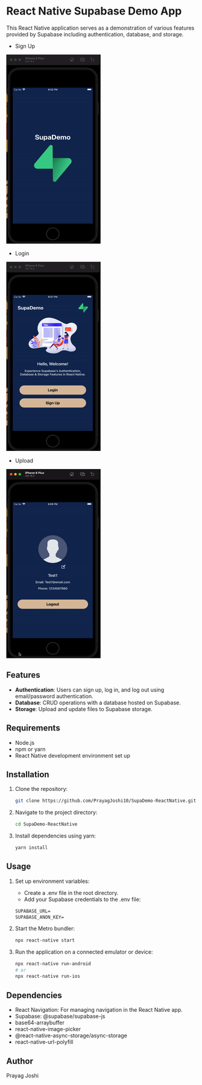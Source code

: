 # React Native Supabase Demo App

This React Native application serves as a demonstration of various features provided by Supabase including authentication, database, and storage.

- Sign Up

<img src="./signup.gif" alt="StyleChange GIF" height="500" width="250">

- Login

<img src="./login.gif" alt="StyleChange GIF" height="500" width="250">

- Upload

<img src="./upload.gif" alt="StyleChange GIF" height="500" width="250">

## Features

- **Authentication**: Users can sign up, log in, and log out using email/password authentication.
- **Database**: CRUD operations with a database hosted on Supabase.
- **Storage**: Upload and update files to Supabase storage.

## Requirements

- Node.js
- npm or yarn
- React Native development environment set up

## Installation

1. Clone the repository:

   ```bash
   git clone https://github.com/PrayagJoshi10/SupaDemo-ReactNative.git
   ```

2. Navigate to the project directory:

   ```bash
   cd SupaDemo-ReactNative
   ```

3. Install dependencies using yarn:

   ```bash
   yarn install
   ```

## Usage

1. Set up environment variables:

   - Create a .env file in the root directory.
   - Add your Supabase credentials to the .env file:

   ```
   SUPABASE_URL=
   SUPABASE_ANON_KEY=
   ```

2. Start the Metro bundler:

   ```bash
   npx react-native start
   ```

3. Run the application on a connected emulator or device:

   ```bash
   npx react-native run-android
   # or
   npx react-native run-ios
   ```

## Dependencies

- React Navigation: For managing navigation in the React Native app.
- Supabase: @supabase/supabase-js
- base64-arraybuffer
- react-native-image-picker
- @react-native-async-storage/async-storage
- react-native-url-polyfill

## Author

Prayag Joshi
